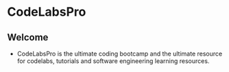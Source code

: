 # CodeLabsPro

##  Welcome 
* CodeLabsPro is the ultimate coding bootcamp and the ultimate resource for codelabs, tutorials and software engineering learning resources.
